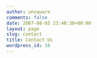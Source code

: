 ```yaml
---
author: unsquare
comments: false
date: 2007-08-05 23:40:38+00:00
layout: page
slug: contact
title: Contact Us
wordpress_id: 16
---
```



